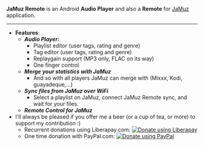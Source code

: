 **JaMuz Remote** is an Android **Audio Player** and also a **Remote** for [JaMuz](https://github.com/phramusca/JaMuz) application.
_________________________________________________________________________________
* **Features**:
  * ***Audio Player:***
    * Playlist editor (user tags, rating and genre)
    * Tag editor (user tags, rating and genre)
    * Replaygain support (MP3 only, FLAC on its way)
    * One finger control
  * ***Merge your statistics with JaMuz***
    * And so with all players JaMuz can merge with (Mixxx, Kodi, guayadeque,...)
  * ***Sync files from JaMuz over WiFi***
    * Select a playlist on JaMuz, connect JaMuz Remote sync, and wait for your files.
  * ***Remote Control for JaMuz***
* I'll always be pleased if you offer me a beer (or a cup of tea, or more) to support my contribution :)
  * Recurrent donations using Liberapay.com: <a href="https://liberapay.com/phramusca/donate"><img alt="Donate using Liberapay" src="https://liberapay.com/assets/widgets/donate.svg"></a>
  * One time donation with PayPal.com: <a href="https://paypal.me/RaphaelCamus"><img alt="Donate using PayPal" src="https://www.paypalobjects.com/en_US/i/btn/btn_donate_LG.gif"></a>
